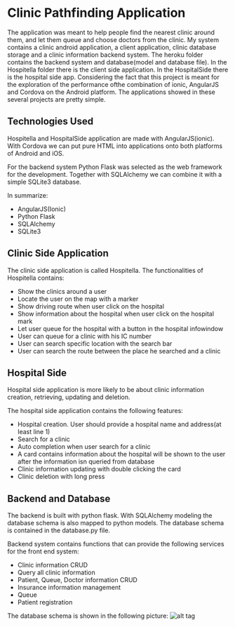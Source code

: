 # Clinic Pathfinding Application

The application was meant to help people find the nearest clinic around them, and let them queue and choose doctors from the clinic. My system contains a clinic android application, a client application, clinic database storage and a clinic information backend system. The heroku folder contains the backend system and database(model and database file). In the Hospitella folder there is the client side application. In the HospitalSide there is the hospital side app. Considering the fact that this project is meant for the exploration of the performance ofthe combination of ionic, AngularJS and Cordova on the Android platform. The applications showed in these several projects are pretty simple.

## Technologies Used

Hospitella and HospitalSide application are made with AngularJS(ionic). With Cordova we can put pure HTML into applications onto both platforms of Android and iOS. 

For the backend system Python Flask was selected as the web framework for the development. Together with SQLAlchemy we can combine it with a simple SQLite3 database. 

In summarize:
- AngularJS(Ionic)
- Python Flask
- SQLAlchemy
- SQLite3

## Clinic Side Application

The clinic side application is called Hospitella. The functionalities of Hospitella contains:
- Show the clinics around a user
- Locate the user on the map with a marker
- Show driving route when user click on the hospital
- Show information about the hospital when user click on the hospital mark
- Let user queue for the hospital with a button in the hospital infowindow
- User can queue for a clinic with his IC number
- User can search specific location with the search bar
- User can search the route between the place he searched and a clinic

## Hospital Side

Hospital side application is more likely to be about clinic information creation, retrieving, updating and deletion. 

The hospital side application contains the following features:
- Hospital creation. User should provide a hospital name and address(at least line 1)
- Search for a clinic
- Auto completion when user search for a clinic
- A card contains information about the hospital will be shown to the user after the information isn queried from database
- Clinic information updating with double clicking the card
- Clinic deletion with long press

## Backend and Database

The backend is built with python flask. With SQLAlchemy modeling the database schema is also mapped to python models. 
The database schema is contained in the database.py file. 

Backend system contains functions that can provide the following services for the front end system:
- Clinic information CRUD
- Query all clinic information
- Patient, Queue, Doctor information CRUD
- Insurance information management
- Queue
- Patient registration

The database schema is shown in the following picture:
![alt tag](https://github.com/andyafter/Doc-Here/master/1.jpg)
